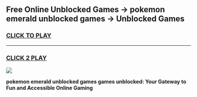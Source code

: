 
## Free Online Unblocked Games → pokemon emerald unblocked games → Unblocked Games
<h3>
<a href="https://premium.freeplayer.one?title=pokemon_emerald_unblocked_games&ref=21F">CLICK TO PLAY</a></h3>
<hr>

<h3>
<a href="https://premium.freeplayer.one?title=pokemon_emerald_unblocked_games&ref=21F">CLICK 2 PLAY</a>
  
</h3>

<a href="https://premium.freeplayer.one?title=pokemon_emerald_unblocked_games&ref=21F/"><img src="https://clearcache.store/games.png"></a>


**pokemon emerald unblocked games games unblocked: Your Gateway to Fun and Accessible Online Gaming**
